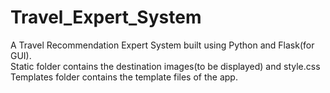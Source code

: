 # Travel_Expert_System
A Travel Recommendation Expert System built using Python and Flask(for GUI).
<br/>
Static folder contains the destination images(to be displayed) and style.css
<br/>
Templates folder contains the template files of the app.
